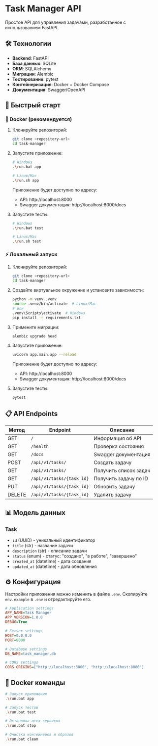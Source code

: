 # Task Manager API

Простое API для управления задачами, разработанное с использованием FastAPI.

## 🛠 Технологии

- **Backend**: FastAPI
- **База данных**: SQLite
- **ORM**: SQLAlchemy
- **Миграции**: Alembic
- **Тестирование**: pytest
- **Контейнеризация**: Docker + Docker Compose
- **Документация**: Swagger/OpenAPI

## 🚀 Быстрый старт

### 🐳 Docker (рекомендуется)

1. Клонируйте репозиторий:
   ```bash
   git clone <repository-url>
   cd task-manager
   ```

2. Запустите приложение:
   ```bash
   # Windows
   .\run.bat app

   # Linux/Mac
   .\run.sh app
   ```
   Приложение будет доступно по адресу:
   - API: http://localhost:8000
   - Swagger документация: http://localhost:8000/docs

3. Запустите тесты:
   ```bash
   # Windows
   .\run.bat test

   # Linux/Mac
   .\run.sh test
   ```

### ⚡ Локальный запуск

1. Клонируйте репозиторий:
   ```bash
   git clone <repository-url>
   cd task-manager
   ```

2. Создайте виртуальное окружение и установите зависимости:
   ```bash
   python -m venv .venv
   source .venv/bin/activate  # Linux/Mac
   # или
   .venv\Scripts\activate  # Windows
   pip install -r requirements.txt
   ```

3. Примените миграции:
   ```bash
   alembic upgrade head
   ```

4. Запустите приложение:
   ```bash
   uvicorn app.main:app --reload
   ```
   Приложение будет доступно по адресу:
   - API: http://localhost:8000
   - Swagger документация: http://localhost:8000/docs

5. Запустите тесты:
   ```bash
   pytest
   ```

## 📋 API Endpoints

| Метод | Endpoint | Описание |
|-------|----------|----------|
| GET | `/` | Информация об API |
| GET | `/health` | Проверка состояния |
| GET | `/docs` | Swagger документация |
| POST | `/api/v1/tasks/` | Создать задачу |
| GET | `/api/v1/tasks/` | Получить список задач |
| GET | `/api/v1/tasks/{task_id}` | Получить задачу по ID |
| PUT | `/api/v1/tasks/{task_id}` | Обновить задачу |
| DELETE | `/api/v1/tasks/{task_id}` | Удалить задачу |

## 📊 Модель данных

### Task
- `id` (UUID) - уникальный идентификатор
- `title` (str) - название задачи
- `description` (str) - описание задачи
- `status` (enum) - статус: "создано", "в работе", "завершено"
- `created_at` (datetime) - дата создания
- `updated_at` (datetime) - дата обновления

## ⚙️ Конфигурация

Настройки приложения можно изменить в файле `.env`. Скопируйте `env.example` в `.env` и отредактируйте его.

```ini
# Application settings
APP_NAME=Task Manager
APP_VERSION=1.0.0
DEBUG=True

# Server settings
HOST=0.0.0.0
PORT=8000

# Database settings
DB_NAME=task_manager.db

# CORS settings
CORS_ORIGINS=["http://localhost:3000", "http://localhost:8080"]
```



## 🐳 Docker команды

```bash
# Запуск приложения
.\run.bat app

# Запуск тестов
.\run.bat test

# Остановка всех сервисов
.\run.bat stop

# Очистка контейнеров и образов
.\run.bat clean
```


